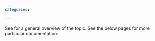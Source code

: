 ```yaml
---
categories:

---
```

See <IPv6> for a general overview of the topic. See the below pages for
more particular documentation:
